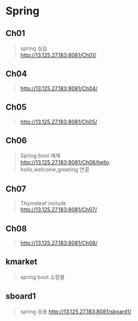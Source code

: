 # Spring
## Ch01
> spring 실습   
>http://13.125.27.183:8081/Ch01/
## Ch04   
>http://13.125.27.183:8081/Ch04/
## Ch05   
>http://13.125.27.183:8081/Ch05/   
## Ch06   
>Spring boot 예제   
>http://13.125.27.183:8081/Ch06/hello  
hello,welcome,greeting 연결   
## Ch07   
>Thymeleaf include   
>http://13.125.27.183:8081/Ch07/   
## Ch08
>http://13.125.27.183:8081/Ch08/
##  kmarket
>spring boot 쇼핑몰
## sboard1
>spring 응용
>http://13.125.27.183:8081/sboard1/   

